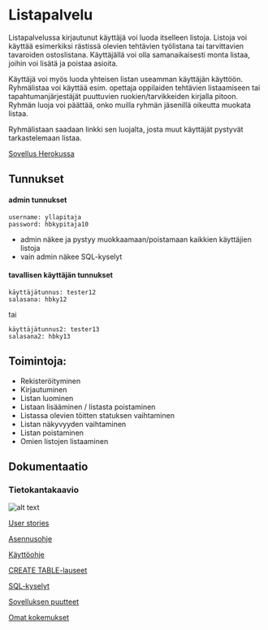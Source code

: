 # Listapalvelu

Listapalvelussa kirjautunut käyttäjä voi luoda itselleen listoja. Listoja voi käyttää esimerkiksi rästissä olevien tehtävien työlistana tai tarvittavien tavaroiden ostoslistana. Käyttäjällä voi olla samanaikaisesti monta listaa, joihin voi lisätä ja poistaa asioita. 

Käyttäjä voi myös luoda yhteisen listan useamman käyttäjän käyttöön. Ryhmälistaa voi käyttää esim. opettaja oppilaiden tehtävien listaamiseen tai tapahtumanjärjestäjät puuttuvien ruokien/tarvikkeiden kirjalla pitoon. Ryhmän luoja voi päättää, onko muilla ryhmän jäsenillä oikeutta muokata listaa. 

Ryhmälistaan saadaan linkki sen luojalta, josta muut käyttäjät pystyvät tarkastelemaan listaa. 


[Sovellus Herokussa](https://lista-palvelu-iv.herokuapp.com)

## Tunnukset

#### admin tunnukset
```
username: yllapitaja 
password: hbkypitaja10 
```
* admin näkee ja pystyy muokkaamaan/poistamaan kaikkien käyttäjien listoja
* vain admin näkee SQL-kyselyt

#### tavallisen käyttäjän tunnukset
```
käyttäjätunnus: tester12
salasana: hbky12
```
tai
```
käyttäjätunnus2: tester13
salasana2: hbky13
```

## Toimintoja:

* Rekisteröityminen
* Kirjautuminen
* Listan luominen
* Listaan lisääminen / listasta poistaminen
* Listassa olevien töitten statuksen vaihtaminen
* Listan näkyvyyden vaihtaminen
* Listan poistaminen
* Omien listojen listaaminen

## Dokumentaatio

### Tietokantakaavio
![alt text](https://yuml.me/845eedc9.png "Tietokantakaavio")


[User stories](https://github.com/inkeriV/Listapalvelu/blob/master/documentation/user-story.md)

[Asennusohje](https://github.com/inkeriV/Listapalvelu/blob/master/documentation/asennusohje.md)

[Käyttöohje](https://github.com/inkeriV/Listapalvelu/blob/master/documentation/kayttoohje.md)

[CREATE TABLE-lauseet](https://github.com/inkeriV/Listapalvelu/blob/master/documentation/createtable-lauseet.md)

[SQL-kyselyt](https://github.com/inkeriV/Listapalvelu/blob/master/documentation/sql-kyselyt.md)

[Sovelluksen puutteet](https://github.com/inkeriV/Listapalvelu/blob/master/documentation/puutteet.md)

[Omat kokemukset](https://github.com/inkeriV/Listapalvelu/blob/master/documentation/kokemukset.md)
